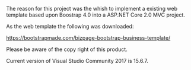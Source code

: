 The reason for this project was the whish to implement a existing web template based upon Boostrap 4.0 into a ASP.NET Core 2.0 MVC project.

As the web template the following was downloaded: 

https://bootstrapmade.com/bizpage-bootstrap-business-template/

Please be aware of the copy right of this product.


Current version of Visual Studio Community 2017 is 15.6.7.

